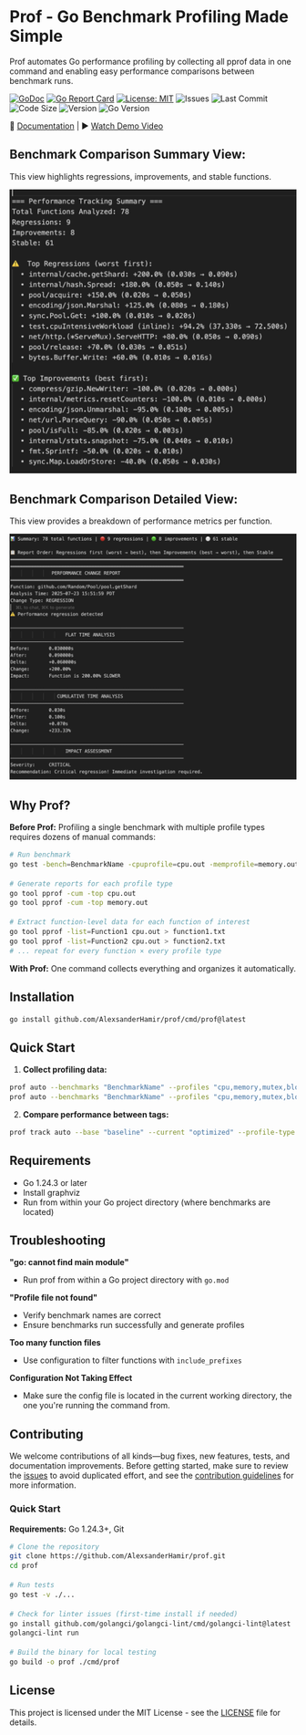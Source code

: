 # Prof - Go Benchmark Profiling Made Simple

Prof automates Go performance profiling by collecting all pprof data in one command and enabling easy performance comparisons between benchmark runs.

[![GoDoc](https://godoc.org/github.com/AlexsanderHamir/prof?status.svg)](https://godoc.org/github.com/AlexsanderHamir/prof)
[![Go Report Card](https://goreportcard.com/badge/github.com/AlexsanderHamir/prof)](https://goreportcard.com/report/github.com/AlexsanderHamir/prof)
[![License: MIT](https://img.shields.io/badge/License-MIT-yellow.svg)](https://opensource.org/licenses/MIT)
![Issues](https://img.shields.io/github/issues/AlexsanderHamir/prof)
![Last Commit](https://img.shields.io/github/last-commit/AlexsanderHamir/prof)
![Code Size](https://img.shields.io/github/languages/code-size/AlexsanderHamir/prof)
![Version](https://img.shields.io/github/v/tag/AlexsanderHamir/prof?sort=semver)
![Go Version](https://img.shields.io/badge/Go-1.24.3%2B-blue)

📖 [Documentation](https://alexsanderhamir.github.io/prof/) | ▶️ [Watch Demo Video](https://cdn.jsdelivr.net/gh/AlexsanderHamir/assets@main/output.mp4)

## Benchmark Comparison Summary View:

This view highlights regressions, improvements, and stable functions.

![Summary of benchmark performance changes](./summary_example.png)

## Benchmark Comparison Detailed View:

This view provides a breakdown of performance metrics per function.

![Function-level performance comparison](./detailed_example.png)

## Why Prof?

**Before Prof:** Profiling a single benchmark with multiple profile types requires dozens of manual commands:

```bash
# Run benchmark
go test -bench=BenchmarkName -cpuprofile=cpu.out -memprofile=memory.out ...

# Generate reports for each profile type
go tool pprof -cum -top cpu.out
go tool pprof -cum -top memory.out

# Extract function-level data for each function of interest
go tool pprof -list=Function1 cpu.out > function1.txt
go tool pprof -list=Function2 cpu.out > function2.txt
# ... repeat for every function × every profile type
```

**With Prof:** One command collects everything and organizes it automatically.

## Installation

```bash
go install github.com/AlexsanderHamir/prof/cmd/prof@latest
```

## Quick Start

1. **Collect profiling data:**

```bash
prof auto --benchmarks "BenchmarkName" --profiles "cpu,memory,mutex,block" --count 10 --tag "baseline"
prof auto --benchmarks "BenchmarkName" --profiles "cpu,memory,mutex,block" --count 10 --tag "optimized"
```

2. **Compare performance between tags:**

```bash
prof track auto --base "baseline" --current "optimized" --profile-type "cpu" --bench-name "BenchmarkName" --output-format "summary"
```

## Requirements

- Go 1.24.3 or later
- Install graphviz
- Run from within your Go project directory (where benchmarks are located)

## Troubleshooting

**"go: cannot find main module"**

- Run prof from within a Go project directory with `go.mod`

**"Profile file not found"**

- Verify benchmark names are correct
- Ensure benchmarks run successfully and generate profiles

**Too many function files**

- Use configuration to filter functions with `include_prefixes`

**Configuration Not Taking Effect**

- Make sure the config file is located in the current working directory, the one you're running the command from.

## Contributing

We welcome contributions of all kinds—bug fixes, new features, tests, and documentation improvements. Before getting started, make sure to review the [issues](https://github.com/AlexsanderHamir/prof/issues) to avoid duplicated effort, and see the [contribution guidelines](./CONTRIBUTING.MD) for more information.

### Quick Start

**Requirements:** Go 1.24.3+, Git

```bash
# Clone the repository
git clone https://github.com/AlexsanderHamir/prof.git
cd prof

# Run tests
go test -v ./...

# Check for linter issues (first-time install if needed)
go install github.com/golangci/golangci-lint/cmd/golangci-lint@latest
golangci-lint run

# Build the binary for local testing
go build -o prof ./cmd/prof
```

## License

This project is licensed under the MIT License - see the [LICENSE](LICENSE) file for details.
